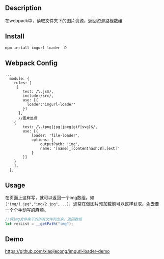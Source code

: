 

## Description
在webpack中，读取文件夹下的图片资源，返回资源路径数组

## Install
```javascript
npm install imgurl-loader -D
```

## Webpack Config

```
...
  module: {
    rules: [
     {
        test: /\.js$/, 
        include:/src/,
        use: [{
          loader:'imgurl-loader'
        }]
      },
      //图片处理
    {
        test: /\.(png|jpg|jpeg|gif|svg)$/,
        use: [{
            loader: 'file-loader',
            options: {
                outputPath: 'img',
                name: '[name]_[contenthash:8].[ext]'
            }
        }]
    }
    ],
  },
```


## Usage
在页面上这样写，就可以返回一个img数组，如
`["img/1.jpg","img/2.jpg",...]`，通常在做图片预加载前可以这样获取，免去要一个个手动写的麻烦。
```javascript
//将img文件夹下的所有文件列出来，返回数组
let resList = __getPath("img");
```

## Demo

https://github.com/xiaojiecong/imgurl-loader-demo